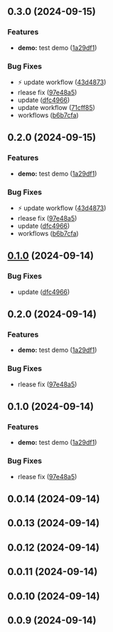 

## 0.3.0 (2024-09-15)


### Features

* **demo:** test demo ([1a29df1](https://github.com/Mr-emeka/ghm/commit/1a29df1bcbdc8a0c988e76528d5f238c73b745c2))


### Bug Fixes

* :zap: update workflow ([43d4873](https://github.com/Mr-emeka/ghm/commit/43d48734f8f1025307cb59729b3678deb7013ddf))
* rlease fix ([97e48a5](https://github.com/Mr-emeka/ghm/commit/97e48a51ce33c6f5f772d268712df9b1894eabc1))
* update ([dfc4966](https://github.com/Mr-emeka/ghm/commit/dfc4966e688ef5b87a7bd644df4d3644641533fe))
* update workflow ([71cff85](https://github.com/Mr-emeka/ghm/commit/71cff85eb9e8090ca90f6381015b949194e083f9))
* workflows ([b6b7cfa](https://github.com/Mr-emeka/ghm/commit/b6b7cfa083707080e4f161821056de9c046787d0))

## 0.2.0 (2024-09-15)


### Features

* **demo:** test demo ([1a29df1](https://github.com/Mr-emeka/ghm/commit/1a29df1bcbdc8a0c988e76528d5f238c73b745c2))


### Bug Fixes

* :zap: update workflow ([43d4873](https://github.com/Mr-emeka/ghm/commit/43d48734f8f1025307cb59729b3678deb7013ddf))
* rlease fix ([97e48a5](https://github.com/Mr-emeka/ghm/commit/97e48a51ce33c6f5f772d268712df9b1894eabc1))
* update ([dfc4966](https://github.com/Mr-emeka/ghm/commit/dfc4966e688ef5b87a7bd644df4d3644641533fe))
* workflows ([b6b7cfa](https://github.com/Mr-emeka/ghm/commit/b6b7cfa083707080e4f161821056de9c046787d0))

## [0.1.0](https://github.com/Mr-emeka/ghm/compare/@ghm/config-release-it-v0.0.0...@ghm/config-release-it-v0.0.0) (2024-09-14)


### Bug Fixes

* update ([dfc4966](https://github.com/Mr-emeka/ghm/commit/dfc4966e688ef5b87a7bd644df4d3644641533fe))

## 0.2.0 (2024-09-14)


### Features

* **demo:** test demo ([1a29df1](https://github.com/Mr-emeka/ghm/commit/1a29df1bcbdc8a0c988e76528d5f238c73b745c2))


### Bug Fixes

* rlease fix ([97e48a5](https://github.com/Mr-emeka/ghm/commit/97e48a51ce33c6f5f772d268712df9b1894eabc1))

## 0.1.0 (2024-09-14)


### Features

* **demo:** test demo ([1a29df1](https://github.com/Mr-emeka/ghm/commit/1a29df1bcbdc8a0c988e76528d5f238c73b745c2))


### Bug Fixes

* rlease fix ([97e48a5](https://github.com/Mr-emeka/ghm/commit/97e48a51ce33c6f5f772d268712df9b1894eabc1))

## 0.0.14 (2024-09-14)

## 0.0.13 (2024-09-14)

## 0.0.12 (2024-09-14)

## 0.0.11 (2024-09-14)

## 0.0.10 (2024-09-14)

## 0.0.9 (2024-09-14)
